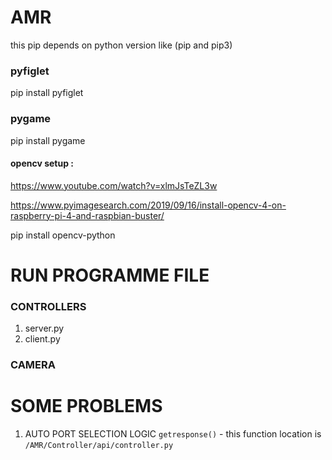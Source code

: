 # AMR

this pip depends on python version like (pip and pip3)

### pyfiglet
pip install pyfiglet
### pygame 
pip install pygame

#### opencv setup :
https://www.youtube.com/watch?v=xlmJsTeZL3w

https://www.pyimagesearch.com/2019/09/16/install-opencv-4-on-raspberry-pi-4-and-raspbian-buster/

pip install opencv-python


# RUN PROGRAMME FILE
 
### CONTROLLERS
1. server.py 
2. client.py

### CAMERA
 

# SOME PROBLEMS

1. AUTO PORT SELECTION LOGIC `getresponse()` - this function location is `/AMR/Controller/api/controller.py` 
